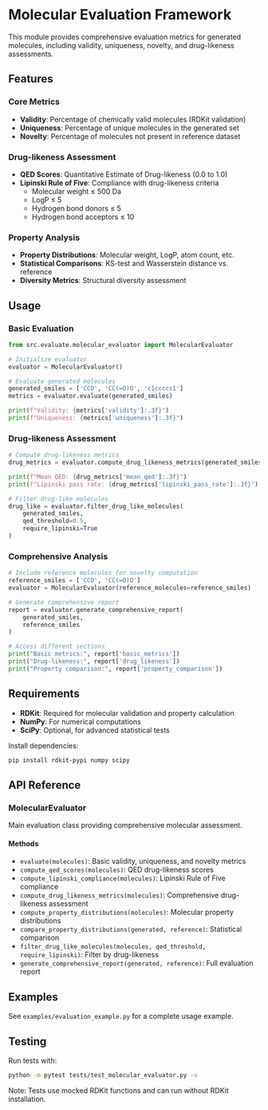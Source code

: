 # Molecular Evaluation Framework

This module provides comprehensive evaluation metrics for generated molecules, including validity, uniqueness, novelty, and drug-likeness assessments.

## Features

### Core Metrics
- **Validity**: Percentage of chemically valid molecules (RDKit validation)
- **Uniqueness**: Percentage of unique molecules in the generated set
- **Novelty**: Percentage of molecules not present in reference dataset

### Drug-likeness Assessment
- **QED Scores**: Quantitative Estimate of Drug-likeness (0.0 to 1.0)
- **Lipinski Rule of Five**: Compliance with drug-likeness criteria
  - Molecular weight ≤ 500 Da
  - LogP ≤ 5
  - Hydrogen bond donors ≤ 5
  - Hydrogen bond acceptors ≤ 10

### Property Analysis
- **Property Distributions**: Molecular weight, LogP, atom count, etc.
- **Statistical Comparisons**: KS-test and Wasserstein distance vs. reference
- **Diversity Metrics**: Structural diversity assessment

## Usage

### Basic Evaluation

```python
from src.evaluate.molecular_evaluator import MolecularEvaluator

# Initialize evaluator
evaluator = MolecularEvaluator()

# Evaluate generated molecules
generated_smiles = ['CCO', 'CC(=O)O', 'c1ccccc1']
metrics = evaluator.evaluate(generated_smiles)

print(f"Validity: {metrics['validity']:.3f}")
print(f"Uniqueness: {metrics['uniqueness']:.3f}")
```

### Drug-likeness Assessment

```python
# Compute drug-likeness metrics
drug_metrics = evaluator.compute_drug_likeness_metrics(generated_smiles)

print(f"Mean QED: {drug_metrics['mean_qed']:.3f}")
print(f"Lipinski pass rate: {drug_metrics['lipinski_pass_rate']:.3f}")

# Filter drug-like molecules
drug_like = evaluator.filter_drug_like_molecules(
    generated_smiles, 
    qed_threshold=0.5, 
    require_lipinski=True
)
```

### Comprehensive Analysis

```python
# Include reference molecules for novelty computation
reference_smiles = ['CCO', 'CC(=O)O']
evaluator = MolecularEvaluator(reference_molecules=reference_smiles)

# Generate comprehensive report
report = evaluator.generate_comprehensive_report(
    generated_smiles, 
    reference_smiles
)

# Access different sections
print("Basic metrics:", report['basic_metrics'])
print("Drug-likeness:", report['drug_likeness'])
print("Property comparison:", report['property_comparison'])
```

## Requirements

- **RDKit**: Required for molecular validation and property calculation
- **NumPy**: For numerical computations
- **SciPy**: Optional, for advanced statistical tests

Install dependencies:
```bash
pip install rdkit-pypi numpy scipy
```

## API Reference

### MolecularEvaluator

Main evaluation class providing comprehensive molecular assessment.

#### Methods

- `evaluate(molecules)`: Basic validity, uniqueness, and novelty metrics
- `compute_qed_scores(molecules)`: QED drug-likeness scores
- `compute_lipinski_compliance(molecules)`: Lipinski Rule of Five compliance
- `compute_drug_likeness_metrics(molecules)`: Comprehensive drug-likeness assessment
- `compute_property_distributions(molecules)`: Molecular property distributions
- `compare_property_distributions(generated, reference)`: Statistical comparison
- `filter_drug_like_molecules(molecules, qed_threshold, require_lipinski)`: Filter by drug-likeness
- `generate_comprehensive_report(generated, reference)`: Full evaluation report

## Examples

See `examples/evaluation_example.py` for a complete usage example.

## Testing

Run tests with:
```bash
python -m pytest tests/test_molecular_evaluator.py -v
```

Note: Tests use mocked RDKit functions and can run without RDKit installation.